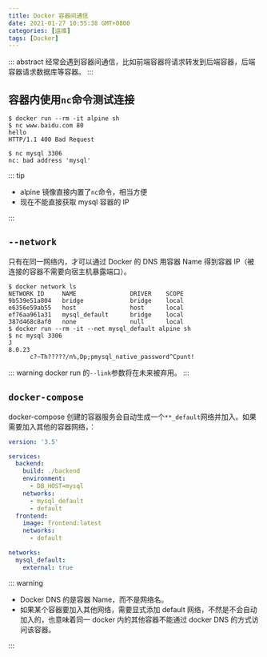 ```yaml
---
title: Docker 容器间通信
date: 2021-01-27 10:55:38 GMT+0800
categories: [运维]
tags: [Docker]
---
```


::: abstract
经常会遇到容器间通信，比如前端容器将请求转发到后端容器，后端容器请求数据库等容器。
:::

<!-- more -->

## 容器内使用`nc`命令测试连接

```terminal
$ docker run --rm -it alpine sh
$ nc www.baidu.com 80
hello
HTTP/1.1 400 Bad Request

$ nc mysql 3306
nc: bad address 'mysql'
```

::: tip

- alpine 镜像直接内置了`nc`命令，相当方便
- 现在不能直接获取 mysql 容器的 IP

:::

## `--network`

只有在同一网络内，才可以通过 Docker 的 DNS 用容器 Name 得到容器 IP（被连接的容器不需要向宿主机暴露端口）。

```terminal
$ docker network ls
NETWORK ID     NAME               DRIVER    SCOPE
9b539e51a804   bridge             bridge    local
e6356e59ab55   host               host      local
ef76aa961a31   mysql_default      bridge    local
387d468c8af0   none               null      local
$ docker run --rm -it --net mysql_default alpine sh
$ nc mysql 3306
J
8.0.23
      c?~Th?????/n%,Dp;pmysql_native_password^Cpunt!
```

::: warning
docker run 的`--link`参数将在未来被弃用。
:::

## `docker-compose`

docker-compose 创建的容器服务会自动生成一个`**_default`网络并加入。如果需要加入其他的容器网络，：

```yaml
version: '3.5'

services:
  backend:
    build: ./backend
    environment:
      - DB_HOST=mysql
    networks:
      - mysql_default
      - default
  frontend:
    image: frontend:latest
    networks:
      - default

networks:
  mysql_default:
    external: true
```

::: warning

- Docker DNS 的是容器 Name，而不是网络名。
- 如果某个容器要加入其他网络，需要显式添加 default 网络，不然是不会自动加入的，也意味着同一 docker 内的其他容器不能通过 docker DNS 的方式访问该容器。

:::